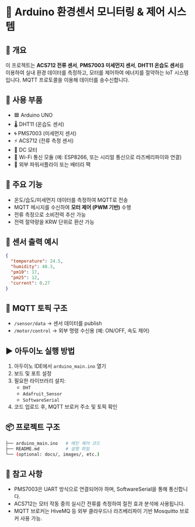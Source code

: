 # 📡 Arduino 환경센서 모니터링 & 제어 시스템

## 🔧 개요
이 프로젝트는 **ACS712 전류 센서**, **PMS7003 미세먼지 센서**, **DHT11 온습도 센서**를 이용하여 실내 환경 데이터를 측정하고, 모터를 제어하여 에너지를 절약하는 IoT 시스템입니다. MQTT 프로토콜을 이용해 데이터를 송수신합니다.

## 🧩 사용 부품
- 🟦 Arduino UNO
- 🌡️ DHT11 (온습도 센서)
- 🌀 PMS7003 (미세먼지 센서)
- ⚡ ACS712 (전류 측정 센서)
- 🧲 DC 모터
- 📶 Wi-Fi 통신 모듈 (예: ESP8266, 또는 시리얼 통신으로 라즈베리파이와 연결)
- 🔌 외부 파워서플라이 또는 배터리 팩

## 🔁 주요 기능
- 온도/습도/미세먼지 데이터를 측정하여 MQTT로 전송
- MQTT 메시지를 수신하여 **모터 제어 (PWM 기반)** 수행
- 전류 측정으로 소비전력 추산 가능
- 전력 절약량을 KRW 단위로 환산 가능

## 🧪 센서 출력 예시
```json
{
  "temperature": 24.5,
  "humidity": 48.3,
  "pm10": 17,
  "pm25": 12,
  "current": 0.27
}
```

## 🔌 MQTT 토픽 구조
- `/sensor/data` → 센서 데이터를 publish
- `/motor/control` → 외부 명령 수신용 (예: ON/OFF, 속도 제어)

## ▶️ 아두이노 실행 방법
1. 아두이노 IDE에서 `arduino_main.ino` 열기
2. 보드 및 포트 설정
3. 필요한 라이브러리 설치:
   - `DHT`
   - `Adafruit_Sensor`
   - `SoftwareSerial`
4. 코드 업로드 후, MQTT 브로커 주소 및 토픽 확인

## 📦 프로젝트 구조
```bash
├── arduino_main.ino   # 메인 제어 코드
├── README.md          # 설명 파일
└── (optional: docs/, images/, etc.)
```

## 🔎 참고 사항
- PMS7003은 UART 방식으로 연결되어야 하며, SoftwareSerial을 통해 통신합니다.
- ACS712는 모터 작동 중의 실시간 전류를 측정하여 절전 효과 분석에 사용됩니다.
- MQTT 브로커는 HiveMQ 등 외부 클라우드나 라즈베리파이 기반 Mosquitto 브로커 사용 가능.
